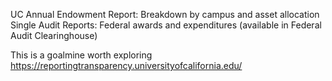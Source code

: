 UC Annual Endowment Report: Breakdown by campus and asset allocation
Single Audit Reports: Federal awards and expenditures (available in Federal Audit Clearinghouse)


This is a goalmine worth exploring https://reportingtransparency.universityofcalifornia.edu/


